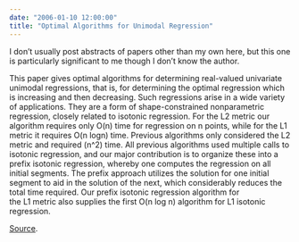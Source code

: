 ```yaml
---
date: "2006-01-10 12:00:00"
title: "Optimal Algorithms for Unimodal Regression"
---
```




I don&rsquo;t usually post abstracts of papers other than my own here, but this one is particularly significant to me though I don&rsquo;t know the author. 

> 
This paper gives optimal algorithms for determining real-valued univariate unimodal regressions, that is, for determining the optimal regression which is increasing and then decreasing. Such regressions arise in a wide variety of applications. They are a form of shape-constrained nonparametric regression, closely related to isotonic regression. For the L2 metric our algorithm requires only O(n) time for regression on n points, while for the L1 metric it requires O(n logn) time. Previous algorithms only considered the L2 metric and required (n^2) time. All previous algorithms used multiple calls to isotonic regression, and our major contribution is to organize these into a prefix isotonic regression, whereby one computes the regression on all initial segments. The prefix approach utilizes the solution for one initial segment to aid in the solution of the next, which considerably reduces the total time required. Our prefix isotonic regression algorithm for<br/>
the L1 metric also supplies the first O(n log n) algorithm for L1 isotonic regression.


[Source](http://web.eecs.umich.edu/~qstout/pap/IF00unimod.pdf).

